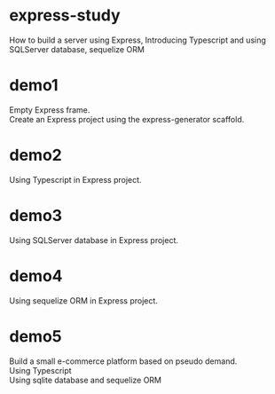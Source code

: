 # express-study

How to build a server using Express, Introducing Typescript and using SQLServer database, sequelize ORM

# demo1

Empty Express frame.<br />
Create an Express project using the express-generator scaffold.

# demo2

Using Typescript in Express project.

# demo3

Using SQLServer database in Express project.

# demo4

Using sequelize ORM in Express project.

# demo5

Build a small e-commerce platform based on pseudo demand.<br />
Using Typescript<br />
Using sqlite database and sequelize ORM<br />
